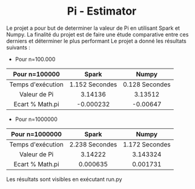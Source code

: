 <h1><center> Pi - Estimator </center></h1>

Le projet a pour but de determiner la valeur de Pi en utilisant Spark et Numpy. La finalité du projet est de faire une étude comparative entre ces derniers et déterminer le plus performant
Le projet a donné les résultats suivants :

- Pour n=100.000

 Pour n=100000       | Spark                 |        Numpy       |
| :-----------------: |:-------------------: | :-----------------:|
| Temps d'exécution  | 1.152  Secondes       | 0.128 Secondes     |
| Valeur de Pi       | 3.14136               | 3.13512            |
| Ecart % Math.pi    | -0.000232             | -0.00647           |

- Pour n=1000000

 Pour n=1000000      | Spark                 |        Numpy       |
| :----------------: |:--------------------: | :-----------------:|
| Temps d'exécution  | 2.238  Secondes       | 1.172 Secondes     |
| Valeur de Pi       | 3.14222               | 3.143324           |
| Ecart % Math.pi    | 0.000635              | 0.001731           |


Les résultats sont visibles en exécutant run.py
